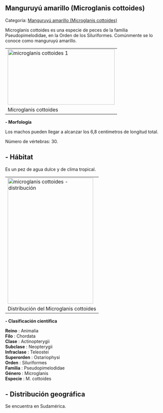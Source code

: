 ## Manguruyú amarillo (Microglanis cottoides)

Categoría: [Manguruyú amarillo (Microglanis cottoides)](http://descubrircorrientes.com.ar/2012/index.php/1530-geografia/7-zoogeografia/peces/manguruyu-amarillo-microglanis-cottoides)

Microglanis cottoides es una especie de peces de la familia Pseudopimelodidae, en la Orden de los Siluriformes. Comúnmente se lo conoce como manguruyú amarillo.

<table><tbody><tr><td><img alt="microglanis cottoides 1" src="http://descubrircorrientes.com.ar/2012/index.php/1530-geografia/7-zoogeografia/peces/images/fotos_de_geografia/microglanis%20cottoides%201.jpg" height="177" width="343"></td></tr><tr><td><span><span><span>Microglanis cottoides</span></span></span></td></tr></tbody></table>

**\- Morfología**

Los machos pueden llegar a alcanzar los 6,8 centímetros de longitud total.

Número de vértebras: 30.

## **\- Hábitat**

Es un pez de agua dulce y de clima tropical.

<table><tbody><tr><td><img alt="microglanis cottoides - distribución" src="http://descubrircorrientes.com.ar/2012/index.php/1530-geografia/7-zoogeografia/peces/images/fotos_de_geografia/microglanis%20cottoides%20-%20distribucin.jpg" height="402" width="274"></td></tr><tr><td><span><span><span>Distribución del Microglanis cottoides</span></span></span></td></tr></tbody></table>

**\- Clasificación científica**

**Reino** : Animalia  
**Filo** : Chordata  
**Clase** : Actinopterygii  
**Subclase** : Neopterygii  
**Infraclase** : Teleostei  
**Superorden** : Ostariophysi  
**Orden** : Siluriformes  
**Familia** : Pseudopimelodidae  
**Género** : Microglanis  
**Especie** : M. cottoides  

## **\- Distribución geográfica**

Se encuentra en Sudamérica.